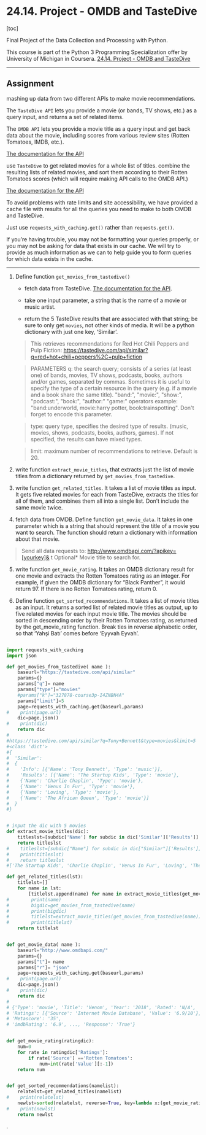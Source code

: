 
# 24.14. Project - OMDB and TasteDive

[toc]

Final Project of the Data Collection and Processing with Python.

This course is part of the Python 3 Programming Specialization offer by University of Michigan in Coursera. [24.14. Project - OMDB and TasteDive](https://fopp.umsi.education/books/published/fopp/InternetAPIs/chapterProject.html)

---

## Assignment

mashing up data from two different APIs to make movie recommendations.

The `TasteDive API` lets you provide a movie (or bands, TV shows, etc.) as a query input, and returns a set of related items.

The `OMDB API` lets you provide a movie title as a query input and get back data about the movie, including scores from various review sites (Rotten Tomatoes, IMDB, etc.).

[The documentation for the API](https://www.omdbapi.com/)

use `TasteDive` to get related movies for a whole list of titles. combine the resulting lists of related movies, and sort them according to their Rotten Tomatoes scores (which will require making API calls to the OMDB API.)

[The documentation for the API](https://tastedive.com/read/api.)


To avoid problems with rate limits and site accessibility, we have provided a cache file with results for all the queries you need to make to both OMDB and TasteDive.

Just use `requests_with_caching.get()` rather than `requests.get()`.

If you’re having trouble, you may not be formatting your queries properly, or you may not be asking for data that exists in our cache. We will try to provide as much information as we can to help guide you to form queries for which data exists in the cache.

---

1. Define function `get_movies_from_tastedive()`
    - fetch data from TasteDive. [The documentation for the API](https://tastedive.com/read/api).

    - take one input parameter, a string that is the name of a movie or music artist.
    - return the 5 TasteDive results that are associated with that string; be sure to only get `movies`, not other kinds of media. It will be a python dictionary with just one key, ‘Similar’.

    > This retrieves recommendations for Red Hot Chili Peppers and Pulp Fiction:
    > https://tastedive.com/api/similar?q=red+hot+chili+peppers%2C+pulp+fiction

    > PARAMETERS
    > q: the search query; consists of a series (at least one) of bands, movies, TV shows, podcasts, books, authors and/or games, separated by commas. Sometimes it is useful to specify the type of a certain resource in the query (e.g. if a movie and a book share the same title).
    "band:", "movie:", "show:", "podcast:", "book:", "author:" "game:" operators
    example: "band:underworld, movie:harry potter, book:trainspotting".
    Don't forget to encode this parameter.

    > type: query type, specifies the desired type of results. (music, movies, shows, podcasts, books, authors, games). If not specified, the results can have mixed types.

    > limit: maximum number of recommendations to retrieve. Default is 20.


2. write function `extract_movie_titles`, that extracts just the list of movie titles from a dictionary returned by `get_movies_from_tastedive`.

3. write function `get_related_titles`. It takes a list of movie titles as input. It gets five related movies for each from TasteDive, extracts the titles for all of them, and combines them all into a single list. Don’t include the same movie twice.

4. fetch data from OMDB. Define function `get_movie_data`. It takes in one parameter which is a string that should represent the title of a movie you want to search. The function should return a dictionary with information about that movie.

> Send all data requests to:
> http://www.omdbapi.com/?apikey=[yourkey]&
> t	Optional*		<empty>	Movie title to search for.

5. write function `get_movie_rating`. It takes an OMDB dictionary result for one movie and extracts the Rotten Tomatoes rating as an integer. For example, if given the OMDB dictionary for “Black Panther”, it would return 97. If there is no Rotten Tomatoes rating, return 0.


6. Define function `get_sorted_recommendations`. It takes a list of movie titles as an input. It returns a sorted list of related movie titles as output, up to five related movies for each input movie title. The movies should be sorted in descending order by their Rotten Tomatoes rating, as returned by the get_movie_rating function. Break ties in reverse alphabetic order, so that ‘Yahşi Batı’ comes before ‘Eyyvah Eyvah’.



```py

import requests_with_caching
import json

def get_movies_from_tastedive( name ):
    baseurl="https://tastedive.com/api/similar"
    params={}
    params["q"]= name
    params["type"]="movies"
    #params["k"]="327878-course3p-I4ZNBN4A"
    params["limit"]=5
    page=requests_with_caching.get(baseurl,params)
#    print(page.url)
    dic=page.json()
#    print(dic)
    return dic
#
#https://tastedive.com/api/similar?q=Tony+Bennett&type=movies&limit=5
#<class 'dict'>
#{
#  'Similar':
#  {
#    'Info': [{'Name': 'Tony Bennett', 'Type': 'music'}],
#    'Results': [{'Name': 'The Startup Kids', 'Type': 'movie'},
#    {'Name': 'Charlie Chaplin', 'Type': 'movie'},
#    {'Name': 'Venus In Fur', 'Type': 'movie'},
#    {'Name': 'Loving', 'Type': 'movie'},
#    {'Name': 'The African Queen', 'Type': 'movie'}]
#  }
#}


# input the dic with 5 movies
def extract_movie_titles(dic):
    titleslst=[subdic['Name'] for subdic in dic['Similar']['Results']]
    return titleslst
#    titleslst=[subdic["Name"] for subdic in dic["Similar"]['Results']]
#    print(titleslst)
#    return titleslst
#['The Startup Kids', 'Charlie Chaplin', 'Venus In Fur', 'Loving', 'The African Queen']

def get_related_titles(lst):
    titlelst=[]
    for name in lst:
        [titlelst.append(name) for name in extract_movie_titles(get_movies_from_tastedive(name)) if name not in titlelst]
#        print(name)
#        bigdic=get_movies_from_tastedive(name)
#        print(bigdic)
#        titlelst=extract_movie_titles(get_movies_from_tastedive(name))
#        print(titlelst)
    return titlelst


def get_movie_data( name ):
    baseurl="http://www.omdbapi.com/"
    params={}
    params["t"]= name
    params["r"]= "json"
    page=requests_with_caching.get(baseurl,params)
#    print(page.url)
    dic=page.json()
#    print(dic)
    return dic
#
# {'Type': 'movie', 'Title': 'Venom', 'Year': '2018', 'Rated': 'N/A',
# 'Ratings': [{'Source': 'Internet Movie Database', 'Value': '6.9/10'}, {'Source': 'Metacritic', 'Value': '35/100'}],
# 'Metascore': '35',
# 'imdbRating': '6.9', ..., 'Response': 'True'}


def get_movie_rating(ratingdic):
    num=0
    for rate in ratingdic['Ratings']:
        if rate['Source'] =='Rotten Tomatoes':
            num=int(rate['Value'][:-1])
    return num


def get_sorted_recommendations(namelist):
    relatelst=get_related_titles(namelist)
#    print(relatelst)
    newlst=sorted(relatelst, reverse=True, key=lambda x:(get_movie_rating(get_movie_data(x)),x) )
#    print(newlst)
    return newlst
```
















.
